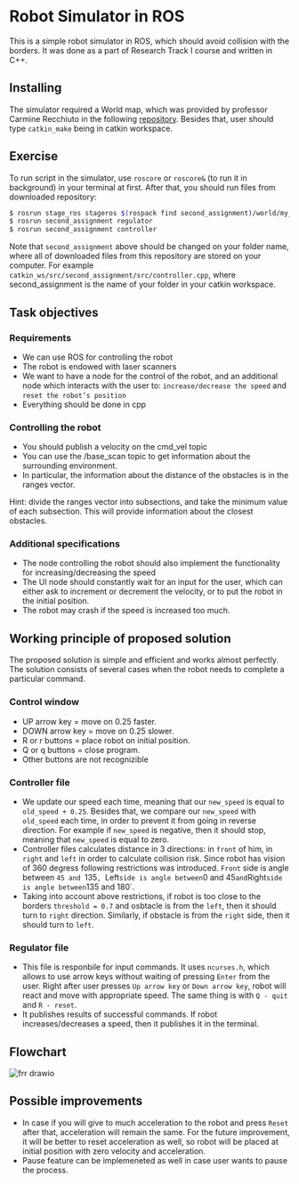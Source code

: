 Robot Simulator in ROS
================================

This is a simple robot simulator in ROS, which should avoid collision with the borders. It was done as a part of Research Track I course and written in C++.

Installing
----------------------

The simulator required a World map, which was provided by professor Carmine Recchiuto in the following [repository](https://github.com/CarmineD8/second_assignment). Besides that, user should type `catkin_make` being in catkin workspace.

Exercise
-----------------------------

To run script in the simulator, use `roscore` or `roscore&` (to run it in background) in your terminal at first.
After that, you should run files from downloaded repository:

```bash
$ rosrun stage_ros stageros $(rospack find second_assignment)/world/my_world.world
$ rosrun second_assignment regulator
$ rosrun second_assignment controller
```
Note that `second_assignment` above should be changed on your folder name, where all of downloaded files from this repository are stored on your computer. For example `catkin_ws/src/second_assignment/src/controller.cpp`, where second_assignment is the name of your folder in your catkin workspace.


Task objectives
---------
### Requirements ###

- We can use ROS for controlling the robot
- The robot is endowed with laser scanners
- We want to have a node for the control of the robot, and an additional node which interacts with the user to: `increase/decrease the speed` and `reset the robot’s position`
- Everything should be done in cpp 

### Controlling the robot ###

- You should publish a velocity on the cmd_vel topic
- You can use the /base_scan topic to get information about the surrounding environment.
- In particular, the information about the distance of the obstacles is in the ranges vector.

Hint: divide the ranges vector into subsections, and take the minimum value of each subsection. This will provide
information about the closest obstacles. 

### Additional specifications ###

- The node controlling the robot should also implement the functionality for increasing/decreasing the speed
- The UI node should constantly wait for an input for the user, which can either ask to increment or decrement the velocity, or to put the robot in the initial position.
- The robot may crash if the speed is increased too much. 

Working principle of proposed solution
-----------------------------

The proposed solution is simple and efficient and works almost perfectly. The solution consists of several cases when the robot needs to complete a particular command.

### Control window ###

- UP arrow key = move on 0.25 faster.
- DOWN arrow key = move on 0.25 slower.
- R or r buttons = place robot on initial position.
- Q or q buttons = close program.
- Other buttons are not recognizible

### Controller file ###

- We update our speed each time, meaning that our `new_speed` is equal to `old_speed + 0.25`. Besides that, we compare our `new_speed` with `old_speed` each time, in order to prevent it from going in reverse direction. For example if `new_speed` is negative, then it should stop, meaning that `new_speed` is equal to zero.
- Controller files calculates distance in 3 directions: in `front` of him, in `right` and `left` in order to calculate collision risk. Since robot has vision of 360 degress following restrictions was introduced. `Front` side is angle between `45 and `135`, `Left` side is angle between `0 and 45` and `Right` side is angle between `135 and 180`.
- Taking into account above restrictions, if robot is too close to the borders `threshold = 0.7` and osbtacle is from the `left`, then it should turn to `right` direction. Similarly, if obstacle is from the `right` side, then it should turn to `left`.

### Regulator file ###

- This file is responbile for input commands. It uses `ncurses.h`, which allows to use arrow keys without waiting of pressing `Enter` from the user. Right after user presses `Up arrow key` or `Down arrow key`, robot will react and move with appropriate speed. The same thing is with `Q - quit` and `R - reset`. 
- It publishes results of successful commands. If robot increases/decreases a speed, then it publishes it in the terminal.

Flowchart
-----------------------------
![frr drawio](https://user-images.githubusercontent.com/67557966/151433368-563f0cc9-dc46-4a5e-a2d3-be628b49247f.png)

Possible improvements
-----------------------------
- In case if you will give to much acceleration to the robot and press `Reset` after that, acceleration will remain the same. For the future improvement, it will be better to reset acceleration as well, so robot will be placed at initial position with zero velocity and acceleration.
- Pause feature can be implemeneted as well in case user wants to pause the process.
